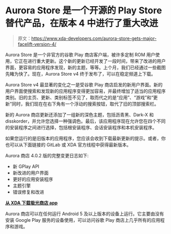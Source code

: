 # Aurora Store 是一个开源的 Play Store 替代产品，在版本 4 中进行了重大改进

> 原文：<https://www.xda-developers.com/aurora-store-gets-major-facelift-version-4/>

Aurora Store 是一个非官方的谷歌 Play 商店客户端，被许多定制 ROM 用户使用，它正在进行重大更新。这个新的更新已经开发了一段时间，带来了改进的用户界面，更容易的应用程序发现，新的主题，等等。上个月，我们已经通过一些截图先睹为快了。现在，Aurora Store v4 终于发布了，可以在稳定频道上下载。

Aurora Store v4 最显著的变化之一是受谷歌 Play 商店启发的新用户界面。新的用户界面使搜索和发现新的应用程序变得更加容易，并最终增加了适当的应用程序类别。旧的主页、更新、类别标签不见了，取而代之的是“应用”、“游戏”和“更新”同时，我们现在在右下角有一个浮动的搜索按钮，取代了旧的顶部搜索栏。

新的 Aurora 商店更新还添加了一组新的深色主题，包括沥青黑、Dark-X 和 disskorder，并允许您选择一种强调色。最后，该应用程序现在允许您在四个不同的安装程序之间进行选择，包括根安装程序、会话安装程序和本机安装程序。

如果您运行的是旧版本的应用程序，您应该会收到下载最新更新的提示。或者，你也可以从下面链接的 GitLab 或 XDA 官方线程中获得最新版本。

Aurora 商店 4.0.2 版的完整变更日志如下:

*   新 GPlay API
*   新改进的用户界面
*   更好的应用安装程序
*   主题引擎
*   错误修复和改进

**[从 XDA 下载极光商店 app](https://forum.xda-developers.com/t/app-5-0-aurora-store-an-unofficial-oss-play-store-client-may-16.3739733/)**

Aurora 商店可以在任何运行 Android 5 及以上版本的设备上运行。它主要由没有安装 Google Play 服务的设备使用，可以访问谷歌 Play 商店上几乎所有的应用程序和游戏。